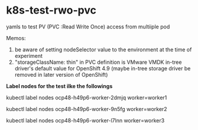 # k8s-test-rwo-pvc

yamls to test PV (PVC :Read Write Once) access from multiiple pod 

Memos:
1) be aware of setting nodeSelector value to the environment at the time of experiment
2) "storageClassName: thin" in PVC definition is VMware VMDK in-tree driver's default value for OpenShift 4.9 (maybe in-tree storage driver be removed in later version of OpenShift)

**Label nodes for the test ilke the followings**

kubectl label nodes ocp48-h49p6-worker-2dmjq worker=worker1

kubectl label nodes ocp48-h49p6-worker-9n5fg worker=worker2

kubectl label nodes ocp48-h49p6-worker-l7lnn worker=worker3

